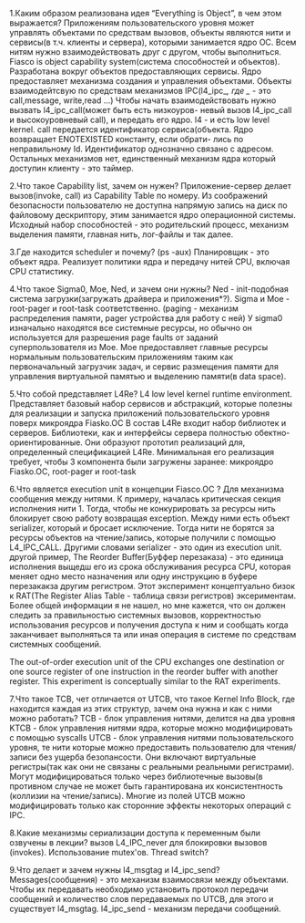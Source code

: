 1.Каким образом реализована идея “Everything is Object”, в чем этом выражается?
Приложениям пользовательского уровня может управлять объектами по средствам вызовов, объекты являются нити и сервисы(в т.ч.
клиенты и сервера),  которыми занимается ядро ОС. Всем нитям нужно взаимодействовать друг с другом, чтобы выполниться.
Fiasco is object capability system(система способностей и объектов). Разработана вокруг объектов предоставляющих сервисы.
Ядро предоставляет механизма создания и управления объектами. Объекты взаимодейтсвую по средствам механизмов IPC(l4_ipc_*, где 
_* - это call,message, write,read ...) Чтобы начать взаимодействовать нужно вызвать l4_ipc_call(может быть есть низкоуров-
невый вызов l4_ipc_call и высокоуровневый call), и передать его ядро.
l4 - и есть low level kernel. call передается идентификатор сервиса(объекта. Ядро возвращает ENOTEXISTED константу, если обрати-
лись по неправильному Id. Идентификатор однозначно связано с адресом.
Остальных механизмов нет, единственный механизм ядра который доступин клиенту - это таймер.

2.Что такое Capability list, зачем он нужен?
Приложение-сервер делает вызов(invoke, call) из Capability Table по номеру. Из соображений безопасности пользователю не 
доступна напрямую запись на диск по файловому дескриптору, этим занимается ядро операционной системы.
Исходный набор способностей - это родительский процесс, механизм выделения памяти, главная нить, лог-файлы и так далее.

3.Где находится scheduler и почему?
(ps -aux)
Планировщик - это объект ядра.
Реализует политики ядра и передачу нитей CPU, включая CPU статистику.

4.Что такое Sigma0, Moe, Ned, и зачем они нужны?
Ned - init-подобная система загрузки(загружать драйвера и приложения*?).
Sigma и Moe -  root-pager и root-task соответственно.
(paging - механизм распределения памяти, pager устройства для работу с ней) 
У sigma0 изначально находятся все системные ресурсы, но обычно он используется для разрешения page faults от 
заданий суперпользователя из Moe. Moe предоставляет главные ресурсы нормальным пользовательским приложениям таким как 
первоначальный загрузчик задач, и сервис размещения памяти для управления виртуальной памятью и выделению памяти(в data space).

5.Что собой представляет L4Re?
L4 low level kernel runtime environment.
Представляет базовый набор сервисов и абстракций, которые полезны для реализации и запуска приложений пользовательского
уровня поверх микроядра Fiasko.OC
В состав L4Re входит набор библиотек и серверов. Библиотеки, как и интерфейсы сервера полностью обектно-ориентированные.
Они образуют прототип реализаций для, определенный спецификацией L4Re.
Минимальная его реализация требует, чтобы 3 компонента были загружены заранее: микроядро Fiasko.OC, root-pager и root-task



6.Что является execution unit в концепции Fiasco.OC ?
Для механизма сообщения между нитями. К примеру, началась критическая секция исполнения нити 1. Тогда, чтобы не конкурировать
за ресурсы нить блокирует свою работу возвращая exception. Между ними есть объект serializer, который и бросает исключение.
Тогда нити не борятся за ресурсы объектов на чтение/запись, которые получили с помощью L4_IPC_CALL. Другими словами serializer -
это один из execution unit.
другой пример,
The Reorder Buffer(Буффер перезаказа) - это единица исполнения выщедш его из срока обслуживания ресурса CPU, которая 
меняет одно место назначения или одну инструкцию в буфере перезакакза другим регистром. Этот эксперимент концептуально
бизок к RAT(The Register Alias Table - таблица связи регистров) эксериментам.
Более общей информации я не нашел, но мне кажется, что он должен следить за правильностью системных вызовов, корректностью
использования ресурсов и получения доступа к ним и сообщать когда заканчивает выполняться та или иная операция в системе
по средствам системных сообщений.

The out-of-order execution unit of the CPU exchanges one destination or one 
source register of one instruction in the reorder buffer with another register.
This experiment is conceptually similar to the RAT experiments.



7.Что такое TCB, чет отличается от UTCB, что такое Kernel Info Block, где находится каждая из этих структур, зачем она нужна и как с ними можно работать?
TCB - блок управления нитями, делится на два уровня
KTCB - блок управления нитями ядра, которые можно модифицировать с помощью syscalls
UTCB - блок управления нитями пользовательского уровня, те нити которые можно предоставить пользователю для чтения/записи
без ущерба безопансости. Они включают виртуальные регистры(так как они не связаны с реальными реальными регистрами).
Могут модифицироваться только через библиотечные вызовы(в противном случае не может быть гарантирована их консистентность
(коллизии на чтение/запись).
Многие из полей UTCB можно модифицировать только как сторонние эффекты некоторых операций с IPC.

8.Какие механизмы сериализации доступа к переменным были озвучены в лекции?
вызов L4_IPC_never для блокировки вызовов (invokes).
Использование mutex'ов.
Thread switch?

9.Что делает и зачем нужны l4_msgtag и l4_ipc_send?
Messages(сообщения) - это механизм взаимосвязи между объектами.
Чтобы их передавать необходимо установить протокол передачи сообщений и количество слов передаваемых по UTCB,
для этого и существует l4_msgtag.
l4_ipc_send - механизм передачи сообщений.



